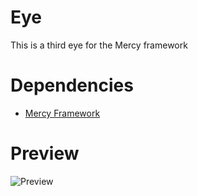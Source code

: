 # Eye
This is a third eye for the Mercy framework

# Dependencies
* [Mercy Framework](https://discord.gg/mercy-collective-878379225357369404)

# Preview

<img src="https://imgur.com/a/xiokBzb" alt="Preview" title="Preview">
